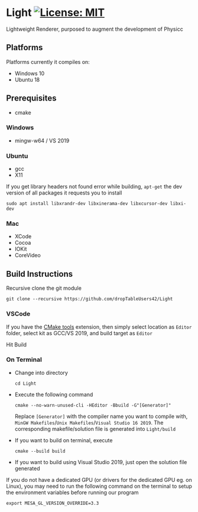 # Light [![License: MIT](https://img.shields.io/badge/License-MIT-yellow.svg)](https://opensource.org/licenses/MIT)
Lightweight Renderer, purposed to augment the development of Physicc

## Platforms

Platforms currently it compiles on:
* Windows 10
* Ubuntu 18

## Prerequisites

* cmake

### Windows

* mingw-w64 / VS 2019

### Ubuntu

* gcc
* X11

If you get library headers not found error while building, ```apt-get``` the dev version of all packages it requests you to install

```sudo apt install libxrandr-dev libxinerama-dev libxcursor-dev libxi-dev```

### Mac

* XCode
* Cocoa
* IOKit
* CoreVideo

## Build Instructions

Recursive clone the git module

```git clone --recursive https://github.com/dropTableUsers42/Light```

### VSCode

If you have the [CMake tools](https://marketplace.visualstudio.com/items?itemName=ms-vscode.cmake-tools) extension, then simply select location as `Editor` folder, select kit as GCC/VS 2019, and build target as `Editor`

Hit Build

### On Terminal

* Change into directory

	`cd Light`

* Execute the following command

	`cmake --no-warn-unused-cli -HEditor -Bbuild -G"[Generator]"`

	Replace `[Generator]` with the compiler name you want to compile with, `MinGW Makefiles`/`Unix Makefiles`/`Visual Studio 16 2019`. The corresponding makefile/solution file is generated into `Light/build`

* If you want to build on terminal, execute

	`cmake --build build`

* If you want to build using Visual Studio 2019, just open the solution file generated

If you do not have a dedicated GPU (or drivers for the dedicated GPU eg. on Linux), you may need to run the following command on the terminal to setup the environment variables before running our program

`export MESA_GL_VERSION_OVERRIDE=3.3`




